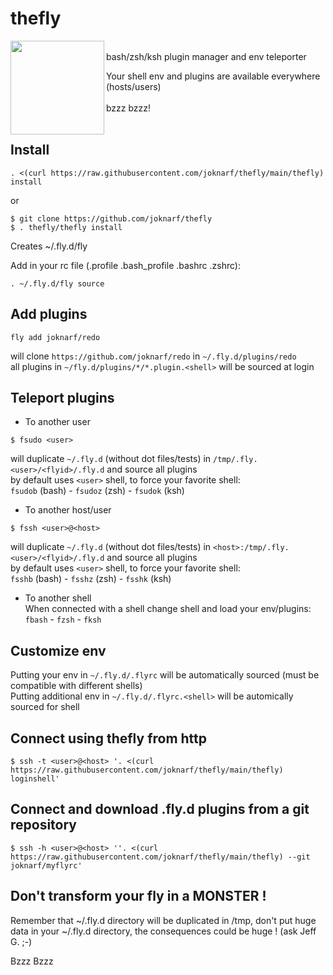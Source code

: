 
# thefly

<img align=left width="150px" src="https://github.com/user-attachments/assets/a537f833-a64f-40b0-99a3-fff9cca08ce8">

<br/>
bash/zsh/ksh plugin manager and env teleporter  

Your shell env and plugins are available everywhere (hosts/users)  
&nbsp;  
bzzz bzzz!  
<br/>  
## Install
```
. <(curl https://raw.githubusercontent.com/joknarf/thefly/main/thefly) install
```
or
```
$ git clone https://github.com/joknarf/thefly
$ . thefly/thefly install
```
Creates ~/.fly.d/fly

Add in your rc file (.profile .bash_profile .bashrc .zshrc):
```
. ~/.fly.d/fly source
```

## Add plugins

```
fly add joknarf/redo
```
will clone `https://github.com/joknarf/redo` in `~/.fly.d/plugins/redo`  
all plugins in `~/fly.d/plugins/*/*.plugin.<shell>` will be sourced at login

## Teleport plugins

* To another user
```
$ fsudo <user>
```
will duplicate `~/.fly.d` (without dot files/tests) in `/tmp/.fly.<user>/<flyid>/.fly.d` and source all plugins  
by default uses `<user>` shell, to force your favorite shell:  
`fsudob` (bash) - `fsudoz` (zsh) - `fsudok` (ksh)

* To another host/user
```
$ fssh <user>@<host>
```
will duplicate `~/.fly.d` (without dot files/tests) in `<host>:/tmp/.fly.<user>/<flyid>/.fly.d` and source all plugins  
by default uses `<user>` shell, to force your favorite shell:  
`fsshb` (bash) - `fsshz` (zsh) - `fsshk` (ksh)

* To another shell  
When connected with a shell change shell and load your env/plugins:  
`fbash` - `fzsh` - `fksh`
 
## Customize env

Putting your env in `~/.fly.d/.flyrc` will be automatically sourced (must be compatible with different shells)  
Putting additional env in `~/.fly.d/.flyrc.<shell>` will be automically sourced for shell

## Connect using thefly from http

```
$ ssh -t <user>@<host> '. <(curl https://raw.githubusercontent.com/joknarf/thefly/main/thefly) loginshell'  
```

## Connect and download .fly.d plugins from a git repository

```
$ ssh -h <user>@<host> ''. <(curl https://raw.githubusercontent.com/joknarf/thefly/main/thefly) --git joknarf/myflyrc'  
```

## Don't transform your fly in a MONSTER !

Remember that ~/.fly.d directory will be duplicated in /tmp, don't put huge data in your ~/.fly.d directory, the consequences could be huge ! (ask Jeff G. ;-)

Bzzz Bzzz
